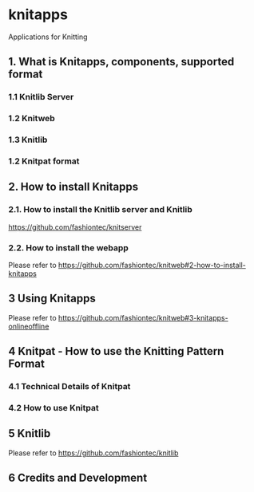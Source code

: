 # knitapps
Applications for Knitting

## 1. What is Knitapps, components, supported format
### 1.1 Knitlib Server
### 1.2 Knitweb
### 1.3 Knitlib
### 1.2 Knitpat format

## 2. How to install Knitapps 
### 2.1. How to install the Knitlib server and Knitlib
https://github.com/fashiontec/knitserver

### 2.2. How to install the webapp
Please refer to https://github.com/fashiontec/knitweb#2-how-to-install-knitapps

## 3 Using Knitapps
Please refer to https://github.com/fashiontec/knitweb#3-knitapps-onlineoffline

## 4 Knitpat - How to use the Knitting Pattern Format
### 4.1 Technical Details of Knitpat
### 4.2 How to use Knitpat

## 5 Knitlib
Please refer to https://github.com/fashiontec/knitlib

## 6 Credits and Development
